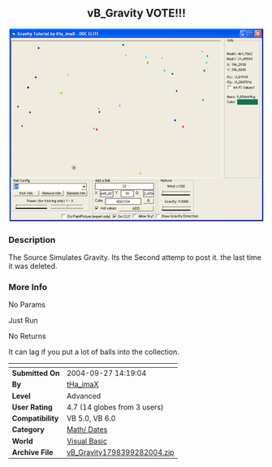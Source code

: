 ﻿<div align="center">

## vB\_Gravity VOTE\!\!\!

<img src="PIC2004928151948695.jpg">
</div>

### Description

The Source Simulates Gravity. Its the Second attemp to post it. the last time it was deleted.
 
### More Info
 
No Params

Just Run

No Returns

It can lag if you put a lot of balls into the collection.


<span>             |<span>
---                |---
**Submitted On**   |2004-09-27 14:19:04
**By**             |[tHa\_imaX](https://github.com/Planet-Source-Code/PSCIndex/blob/master/ByAuthor/tha-imax.md)
**Level**          |Advanced
**User Rating**    |4.7 (14 globes from 3 users)
**Compatibility**  |VB 5\.0, VB 6\.0
**Category**       |[Math/ Dates](https://github.com/Planet-Source-Code/PSCIndex/blob/master/ByCategory/math-dates__1-37.md)
**World**          |[Visual Basic](https://github.com/Planet-Source-Code/PSCIndex/blob/master/ByWorld/visual-basic.md)
**Archive File**   |[vB\_Gravity1798399282004\.zip](https://github.com/Planet-Source-Code/tha-imax-vb-gravity-vote__1-56400/archive/master.zip)








